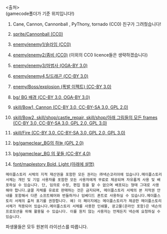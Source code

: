<출처>  
(gamecode폴더가 기준 위치입니다!)  

1. Cane, Cannon, Cannonball , PyThony, tornado (CC0)
친구가 그려줬습니다!

1. [sprite/Cannonball (CC0)](https://blog.naver.com/sue9191/220990657338)

1. [enemy/enemy1/슬라임 (CC0)](https://blog.naver.com/sue9191/220997070254)

1. [enemy/enemy2/좀비 (CC0)](https://opengameart.org/content/the-zombie-free-sprites)
(이외의 CC0 licence들은 생략하겠습니다)

1. [enemy/enemy3/마법사 (OGA-BY 3.0)](https://opengameart.org/content/the-zombie-free-sprites)

1. [enemy/enemy4,5/드래곤 (CC-BY 3.0)](https://opengameart.org/content/flying-dragon-rework)

1. [enemy/Boss/explosion (폭발 이펙트) (CC-BY 3.0)](https://opengameart.org/content/explosions-0)

1. [bg/ BG 배경  (CC-BY 3.0, OGA-BY 3.0)](https://opengameart.org/content/tower-defense-prototyping-assets-4-monsters-some-tiles-a-background-image)

1. [skill/Bow1, Cannon (CC-BY 3.0, CC-BY-SA 3.0, GPL 2.0)](https://opengameart.org/content/painterly-spell-icons-part-2)

1. [skill/Bow2, skill/shop/castle_repair, skill/shop/아래 그림들의 모든 frames (CC-BY 3.0, CC-BY-SA 3.0, GPL 2.0, GPL 3.0)](https://opengameart.org/content/painterly-spell-icons-part-3)

1. [skill/Fire (CC-BY 3.0, CC-BY-SA 3.0, GPL 2.0, GPL 3.0)](https://opengameart.org/content/painterly-spell-icons-part-4)

1. [bg/gameclear_BG의 하늘 (GPL 2.0)](https://opengameart.org/content/pixelantasy)

1. [bg/gameclear_BG 의 꽃들 (CC-BY 4.0)](https://opengameart.org/content/plants-and-flowers-pixel-art)

1. [font/maplestory Bold, Light (아래에 설명)](https://maplestory.nexon.com/Media/Font)  

```메이플스토리 서체의 지적 재산권을 포함한 모든 권리는 ㈜넥슨코리아에 있습니다.메이플스토리 서체는 개인 및 기업 사용자를 포함한 모든 사용자에게 무료로 제공되며 자유롭게 사용 및 배포하실 수 있습니다. 단, 임의로 수정, 편집 등을 할 수 없으며 배포되는 형태 그대로 사용해야 합니다.글꼴 자체를 유료로 판매하는 것은 금지되며, 메이플스토리 서체의 본 저작권 안내를 포함해서 다른 소프트웨어와 번들하거나 임베디드 폰트로 사용하실 수 있습니다.메이플스토리 서체의 출처 표기를 권장합니다. 예) 이 페이지에는 메이플스토리가 제공한 메이플스토리 서체가 적용되어 있습니다.메이플스토리 서체를 사용한 인쇄물, 광고물(온라인 포함)은 넥슨의 프로모션을 위해 활용될 수 있습니다. 이를 원치 않는 사용자는 언제든지 넥슨에 요청하실 수 있습니다.```

파생물들은 모두 원본의 라이선스를 따릅니다.
